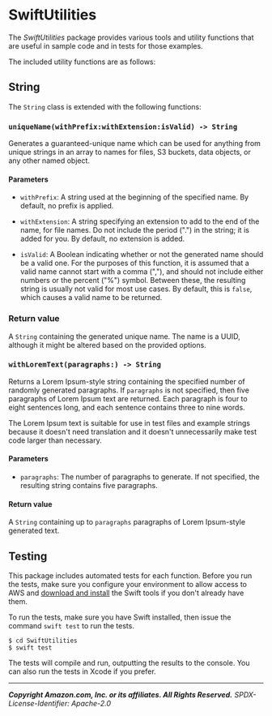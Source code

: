 # SwiftUtilities

The _SwiftUtilities_ package provides various tools and utility functions
that are useful in sample code and in tests for those examples.

The included utility functions are as follows:

## String

The `String` class is extended with the following functions:

### `uniqueName(withPrefix:withExtension:isValid) -> String`

Generates a guaranteed-unique name which can be used for anything from unique
strings in an array to names for files, S3 buckets, data objects, or any
other named object.

#### Parameters

* `withPrefix`: A string used at the beginning of the specified name. By
  default, no prefix is applied.

* `withExtension`: A string specifying an extension to add to the end of the
  name, for file names. Do not include the period (".") in the string; it is
  added for you. By default, no extension is added.

* `isValid`: A Boolean indicating whether or not the generated name should be a
  valid one. For the purposes of this function, it is assumed that a valid name
  cannot start with a comma (","), and should not include either numbers or the
  percent ("%") symbol. Between these, the resulting string is usually not valid for most use cases. By default, this is `false`, which causes a valid
  name to be returned.

### Return value

A `String` containing the generated unique name. The name is a UUID,
although it might be altered based on the provided options.

### `withLoremText(paragraphs:) -> String`

Returns a Lorem Ipsum-style string containing the specified number of randomly
generated paragraphs. If `paragraphs` is not specified, then five paragraphs of
Lorem Ipsum text are returned. Each paragraph is four to eight sentences long,
and each sentence contains three to nine words.

The Lorem Ipsum text is suitable for use in test files and example strings
because it doesn't need translation and it doesn't unnecessarily make test code
larger than necessary.

#### Parameters

* `paragraphs`: The number of paragraphs to generate. If not specified, the
  resulting string contains five paragraphs.

#### Return value

A `String` containing up to `paragraphs` paragraphs of Lorem Ipsum-style
generated text.

## Testing

This package includes automated tests for each function. Before you run the
tests, make sure you configure your environment to allow access to AWS and
[download and install](https://www.swift.org/download/) the Swift tools if you don't already have them.

To run the tests, make sure you have Swift installed, then issue the command
`swift test` to run the tests.

```
$ cd SwiftUtilities
$ swift test
```

The tests will compile and run, outputting the results to the console. You can
also run the tests in Xcode if you prefer.

---

**_Copyright Amazon.com, Inc. or its affiliates. All Rights Reserved._**
_SPDX-License-Identifier: Apache-2.0_
